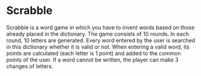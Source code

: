 # Scrabble
Scrabble is a word game in which you have to invent words based on those already placed in the dictionary. 
The game consists of 10 rounds.
In each round, 10 letters are generated.
Every word entered by the user is searched in this dictionary whether it is valid or not.
When entering a valid word, its points are calculated (each letter is 1 point) 
and added to the common points of the user.
If a word cannot be written, the player can make 3 changes of letters.
